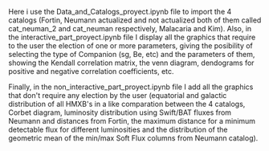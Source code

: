 Here i use the Data_and_Catalogs_proyect.ipynb file to import the 4 catalogs (Fortin, Neumann actualized and not actualized both of them called cat_neuman_2 and cat_neuman respectively, Malacaria and Kim). 
Also, in the interactive_part_proyect.ipynb file I display all the graphics that require to the user the election of one or more parameters, giving the posibility of selecting the type of Companion (sg, Be, etc)
and the parameters of them, showing the Kendall correlation matrix, the venn diagram, dendograms for positive and negative correlation coefficients, etc. 

Finally, in the non_interactive_part_proyect.ipynb file I add all the graphics that don't require any election by the user (equatorial and galactic distribution of all HMXB's in a like comparation between the 4 catalogs, Corbet diagram, luminosity distribution 
using Swift/BAT fluxes from Neumann and distances from Fortin, the maximum distance for a minimum detectable flux for different luminosities and the distribution of the geometric mean of the min/max Soft Flux columns 
from Neumann catalog).
